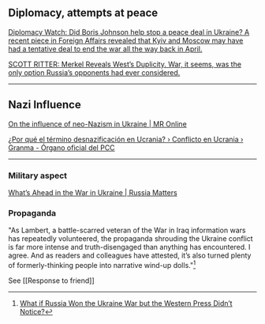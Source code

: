 

## Diplomacy, attempts at peace

[Diplomacy Watch: Did Boris Johnson help stop a peace deal in Ukraine? A recent piece in Foreign Affairs revealed that Kyiv and Moscow may have had a tentative deal to end the war all the way back in April.](https://responsiblestatecraft.org/2022/09/02/diplomacy-watch-why-did-the-west-stop-a-peace-deal-in-ukraine/)

[SCOTT RITTER: Merkel Reveals West’s Duplicity. War, it seems, was the only option Russia’s opponents had ever considered.](https://consortiumnews.com/2022/12/05/scott-ritter-merkel-reveals-wests-duplicity/)

---
## Nazi Influence
[On the influence of neo-Nazism in Ukraine | MR Online](https://mronline.org/2023/01/04/on-the-influence-of-neo-nazism-in-ukraine/)

[¿Por qué el término desnazificación en Ucrania? › Conflicto en Ucrania › Granma - Órgano oficial del PCC](https://www.granma.cu/conflicto-ucrania/2022-06-19/por-que-el-termino-desnazificacion-en-ucrania)

---

### Military aspect

[What’s Ahead in the War in Ukraine | Russia Matters](https://www.russiamatters.org/analysis/whats-ahead-war-ukraine)


### Propaganda

"As Lambert, a battle-scarred veteran of the War in Iraq information wars has repeatedly volunteered, the propaganda shrouding the Ukraine conflict is far more intense and truth-disengaged than anything has encountered. I agree. And as readers and colleagues have attested, it’s also turned plenty of formerly-thinking people into narrative wind-up dolls."[^1]

See [[Response to friend]]


[^1]: [What if Russia Won the Ukraine War but the Western Press Didn’t Notice?](https://www.nakedcapitalism.com/2023/01/what-if-russia-won-the-ukraine-war-but-the-western-press-didnt-notice.html)